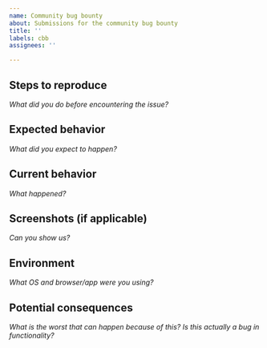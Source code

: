 ```yaml
---
name: Community bug bounty
about: Submissions for the community bug bounty
title: ''
labels: cbb
assignees: ''

---
```


## Steps to reproduce

_What did you do before encountering the issue?_

## Expected behavior

_What did you expect to happen?_

## Current behavior

_What happened?_

## Screenshots (if applicable)

_Can you show us?_

## Environment

_What OS and browser/app were you using?_

## Potential consequences

_What is the worst that can happen because of this? Is this actually a bug in functionality?_
